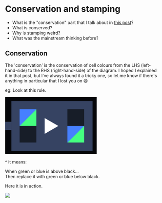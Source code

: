 # Conservation and stamping

- What is the "conservation" part that I talk about in [this post](https://www.todepond.com/wikiblogarden/cellpond/the-weirdest-thing/)?
- What is conserved?
- Why is stamping weird?
- What was the mainstream thinking before?

## Conservation

The 'conservation' is the conservation of cell colours from the LHS (left-hand-side) to the RHS (right-hand-side) of the diagram. I hoped I explained it in that post, but I've always found it a tricky one, so let me know if there's anything in particular that I lost you on 😅

eg: Look at this rule.

<img src="1.png" width="300" />

^ it means:

When green or blue is above black...<br>
Then replace it with green or blue below black.

Here it is in action.

<img src="2.gif" />
